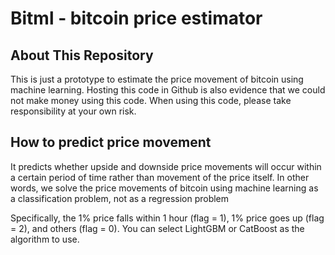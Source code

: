 # Bitml - bitcoin price estimator
## About This Repository
This is just a prototype to estimate the price movement of bitcoin using machine learning.
Hosting this code in Github is also evidence that we could not make money using this code.
When using this code, please take responsibility at your own risk.

## How to predict price movement
It predicts whether upside and downside price movements will occur within a certain period of time rather than movement of the price itself.
In other words, we solve the price movements of bitcoin using machine learning as a classification problem, not as a regression problem

Specifically, the 1% price falls within 1 hour (flag = 1), 1% price goes up (flag = 2), and others (flag = 0).
You can select LightGBM or CatBoost as the algorithm to use.
